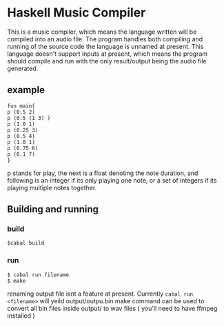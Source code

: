 # Haskell Music Compiler
  This is a music compiler, which means the language written will be compiled into an audio file. The program handles both compiling and running of the source code
the language is unnamed at present. This language doesn't support inputs at present, which means the program should compile and run with the only result/output being
the audio file generated.

## example
```
fun main{
p (0.5 2)
p (0.5 (1 3) )
p (1.0 1)
p (0.25 3)
p (0.5 4)
p (1.0 1)
p (0.75 6)
p (0.1 7)
}
```
p stands for play, the next is a float denoting the note duration, and following is an integer if its only playing one note, or a set of integers if its playing multiple notes together.

## Building and running
### build
```cosole
$cabal build
```
### run
```console
$ cabal run filename 
$ make 
```
renaming output file isnt a feature at present. Currently `cabal run <filename>` will yeild output/outpu.bin
make command can be used to convert all bin files inside output/ to wav files ( you'll need to have ffmpeg installed )

